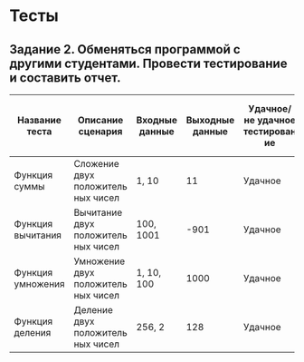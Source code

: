 # Тесты

## Задание 2. Обменяться программой с другими студентами. Провести тестирование и составить отчет.

| Название теста    | Описание сценария                   | Входные данные | Выходные данные | Удачное/не удачное тестирован ие | Предложения по исправлению найденных ошибок | Пожелания пользователей |
| ----------------- | ----------------------------------- | -------------- | --------------- | -------------------------------- | -------------------------------------------- | ------------------------ |
| Функция суммы     | Сложение двух положитель ных чисел  | 1, 10          | 11              | Удачное                          | –                                            | –                        |
| Функция вычитания | Вычитание двух положитель ных чисел | 100, 1001      | \-901           | Удачное                          | –                                            | –                        |
| Функция умножения | Умножение двух положитель ных чисел | 1, 10, 100     | 1000            | Удачное                          | –                                            | –                        |
| Функция деления   | Деление двух положитель ных чисел   | 256, 2         | 128             | Удачное                          | –                                            | –                        |